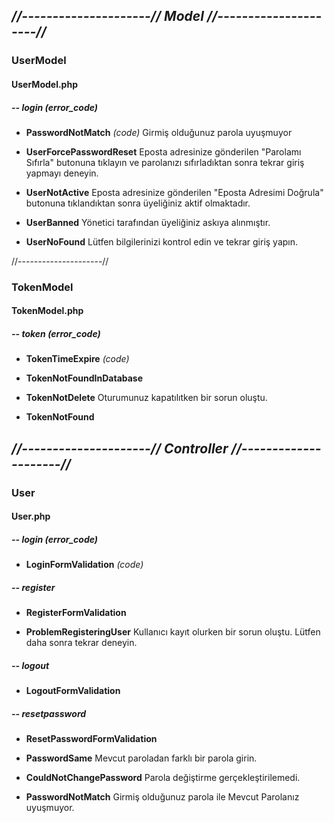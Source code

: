 ## *//---------------------// **Model** //---------------------//*

### **UserModel**

#### UserModel.php

##### -- login *(error_code)*

- **PasswordNotMatch** *(code)*
Girmiş olduğunuz parola uyuşmuyor

- **UserForcePasswordReset** 
Eposta adresinize gönderilen "Parolamı Sıfırla" butonuna tıklayın ve parolanızı sıfırladıktan sonra tekrar giriş yapmayı deneyin.

- **UserNotActive** 
Eposta adresinize gönderilen "Eposta Adresimi Doğrula" butonuna tıklandıktan sonra üyeliğiniz aktif olmaktadır.

- **UserBanned**
Yönetici tarafından üyeliğiniz askıya alınmıştır.

- **UserNoFound**
Lütfen bilgilerinizi kontrol edin ve tekrar giriş yapın.

//---------------------//

### **TokenModel**

#### TokenModel.php

##### -- token *(error_code)*

- **TokenTimeExpire** *(code)*
  

- **TokenNotFoundInDatabase**

- **TokenNotDelete**
Oturumunuz kapatılıtken bir sorun oluştu.

- **TokenNotFound**


## *//---------------------// **Controller** //---------------------//*

### **User**

#### User.php

##### -- login *(error_code)*

- **LoginFormValidation** *(code)*


##### -- register 

- **RegisterFormValidation**

- **ProblemRegisteringUser**
Kullanıcı kayıt olurken bir sorun oluştu. Lütfen daha sonra tekrar deneyin.

##### -- logout

- **LogoutFormValidation**


##### -- resetpassword

- **ResetPasswordFormValidation**

- **PasswordSame**
Mevcut paroladan farklı bir parola girin.

- **CouldNotChangePassword**
  Parola değiştirme gerçekleştirilemedi.

- **PasswordNotMatch**
Girmiş olduğunuz parola ile Mevcut Parolanız uyuşmuyor.